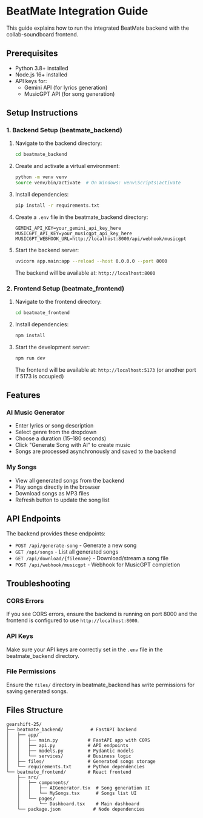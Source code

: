 # BeatMate Integration Guide

This guide explains how to run the integrated BeatMate backend with the collab-soundboard frontend.

## Prerequisites

- Python 3.8+ installed
- Node.js 16+ installed
- API keys for:
  - Gemini API (for lyrics generation)
  - MusicGPT API (for song generation)

## Setup Instructions

### 1. Backend Setup (beatmate_backend)

1. Navigate to the backend directory:
   ```bash
   cd beatmate_backend
   ```

2. Create and activate a virtual environment:
   ```bash
   python -m venv venv
   source venv/bin/activate  # On Windows: venv\Scripts\activate
   ```

3. Install dependencies:
   ```bash
   pip install -r requirements.txt
   ```

4. Create a `.env` file in the beatmate_backend directory:
   ```
   GEMINI_API_KEY=your_gemini_api_key_here
   MUSICGPT_API_KEY=your_musicgpt_api_key_here
   MUSICGPT_WEBHOOK_URL=http://localhost:8000/api/webhook/musicgpt
   ```

5. Start the backend server:
   ```bash
   uvicorn app.main:app --reload --host 0.0.0.0 --port 8000
   ```

   The backend will be available at: `http://localhost:8000`

### 2. Frontend Setup (beatmate_frontend)

1. Navigate to the frontend directory:
   ```bash
   cd beatmate_frontend
   ```

2. Install dependencies:
   ```bash
   npm install
   ```

3. Start the development server:
   ```bash
   npm run dev
   ```

   The frontend will be available at: `http://localhost:5173` (or another port if 5173 is occupied)

## Features

### AI Music Generator
- Enter lyrics or song description
- Select genre from the dropdown
- Choose a duration (15–180 seconds)
- Click "Generate Song with AI" to create music
- Songs are processed asynchronously and saved to the backend

### My Songs
- View all generated songs from the backend
- Play songs directly in the browser
- Download songs as MP3 files
- Refresh button to update the song list

## API Endpoints

The backend provides these endpoints:

- `POST /api/generate-song` - Generate a new song
- `GET /api/songs` - List all generated songs
- `GET /api/download/{filename}` - Download/stream a song file
- `POST /api/webhook/musicgpt` - Webhook for MusicGPT completion

## Troubleshooting

### CORS Errors
If you see CORS errors, ensure the backend is running on port 8000 and the frontend is configured to use `http://localhost:8000`.

### API Keys
Make sure your API keys are correctly set in the `.env` file in the beatmate_backend directory.

### File Permissions
Ensure the `files/` directory in beatmate_backend has write permissions for saving generated songs.

## Files Structure

```
gearshift-25/
├── beatmate_backend/          # FastAPI backend
│   ├── app/
│   │   ├── main.py           # FastAPI app with CORS
│   │   ├── api.py            # API endpoints
│   │   ├── models.py         # Pydantic models
│   │   └── services/         # Business logic
│   ├── files/                # Generated songs storage
│   └── requirements.txt      # Python dependencies
└── beatmate_frontend/        # React frontend
    ├── src/
    │   ├── components/
    │   │   ├── AIGenerator.tsx  # Song generation UI
    │   │   └── MySongs.tsx      # Songs list UI
    │   └── pages/
    │       └── Dashboard.tsx    # Main dashboard
    └── package.json            # Node dependencies
```
